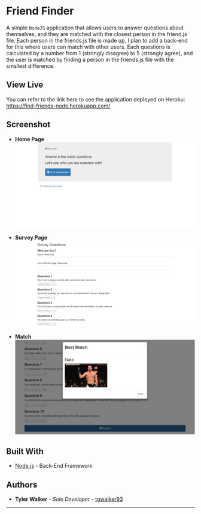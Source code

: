 # Friend Finder

A simple `NodeJS` application that allows users to answer questions about themselves, and they are matched with the closest person in the friend.js file. Each person in the friends.js file is made up, I plan to add a back-end for this where users can match with other users. Each questions is calculated by a number from 1 (strongly disagree) to 5 (strongly agree), and the user is matched by finding a person in the friends.js file with the smallest difference. 


## View Live

You can refer to the link here to see the application deployed on Heroku: https://find-friends-node.herokuapp.com/


## Screenshot

* **Home Page**
[![/images/home.PNG](/images/home.PNG)](/images/home.PNG)

* **Survey Page**
[![/images/survey.PNG](/images/survey.PNG)](/images/survey.PNG)

* **Match**
[![/images/match.PNG](/images/match.PNG)](/images/match.PNG)





## Built With

* [Node.js](https://nodejs.org/en/docs/) - Back-End Framework



## Authors

* **Tyler Walker** - *Sole Developer* - [tgwalker93](https://github.com/tgwalker93)



---